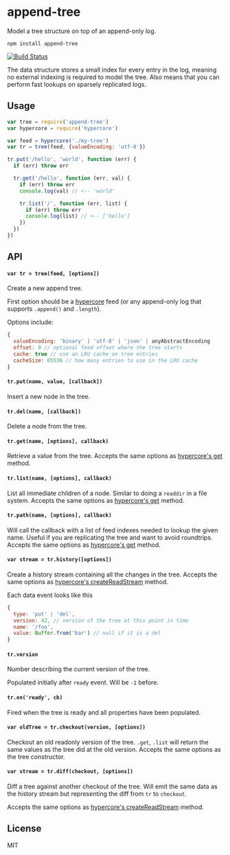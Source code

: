 # append-tree

Model a tree structure on top of an append-only log.

```
npm install append-tree
```

[![Build Status](https://travis-ci.org/mafintosh/append-tree.svg?branch=master)](https://travis-ci.org/mafintosh/append-tree)

The data structure stores a small index for every entry in the log, meaning no external indexing is required to model the tree. Also means that you can perform fast lookups on sparsely replicated logs.

## Usage

``` js
var tree = require('append-tree')
var hypercore = require('hypercore')

var feed = hypercore('./my-tree')
var tr = tree(feed, {valueEncoding: 'utf-8'})

tr.put('/hello', 'world', function (err) {
  if (err) throw err

  tr.get('/hello', function (err, val) {
    if (err) throw err
    console.log(val) // <-- 'world'

    tr.list('/', function (err, list) {
      if (err) throw err
      console.log(list) // <-- ['hello']
    })
  })
})
```

## API

#### `var tr = tree(feed, [options])`

Create a new append tree.

First option should be a [hypercore](https://github.com/mafintosh/hypercore) feed (or any append-only log that supports `.append()` and `.length`).

Options include:

``` js
{
  valueEncoding: 'binary' | 'utf-8' | 'json' | anyAbstractEncoding
  offset: 0 // optional feed offset where the tree starts
  cache: true // use an LRU cache on tree entries
  cacheSize: 65536 // how many entries to use in the LRU cache
}
```

#### `tr.put(name, value, [callback])`

Insert a new node in the tree.

#### `tr.del(name, [callback])`

Delete a node from the tree.

#### `tr.get(name, [options], callback)`

Retrieve a value from the tree. Accepts the same options as [hypercore's get](https://github.com/mafintosh/hypercore#feedgetindex-options-callback) method.

#### `tr.list(name, [options], callback)`

List all immediate children of a node. Similar to doing a `readdir` in a file system. Accepts the same options as [hypercore's get](https://github.com/mafintosh/hypercore#feedgetindex-options-callback) method.

#### `tr.path(name, [options], callback)`

Will call the callback with a list of feed indexes needed to lookup the given name.
Useful if you are replicating the tree and want to avoid roundtrips. Accepts the same options as [hypercore's get](https://github.com/mafintosh/hypercore#feedgetindex-options-callback) method.

#### `var stream = tr.history([options])`

Create a history stream containing all the changes in the tree. Accepts the same options as [hypercore's createReadStream](https://github.com/mafintosh/hypercore#var-stream--feedcreatereadstreamoptions) method.

Each data event looks like this

``` js
{
  type: 'put' | 'del',
  version: 42, // version of the tree at this point in time
  name: '/foo',
  value: Buffer.from('bar') // null if it is a del
}
```

#### `tr.version`

Number describing the current version of the tree.

Populated initially after `ready` event. Will be `-1` before.

#### `tr.on('ready', cb)`

Fired when the tree is ready and all properties have been populated.

#### `var oldTree = tr.checkout(version, [options])`

Checkout an old readonly version of the tree. `.get`, `.list` will return the same values as the tree did at the old version.
Accepts the same options as the tree constructor.

#### `var stream = tr.diff(checkout, [options])`

Diff a tree against another checkout of the tree.
Will emit the same data as the history stream but representing the diff from `tr` to `checkout`.

Accepts the same options as [hypercore's createReadStream](https://github.com/mafintosh/hypercore#var-stream--feedcreatereadstreamoptions) method.

## License

MIT
